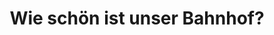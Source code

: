 ---
layout: question
id: 0
title: Wie schön ist unser Bahnhof?
answers:
    - text: Hässlich
      link: https://robertnickel.online/radolfzell/train_station_ugly.html
    - text: Mittel
      link: https://robertnickel.online/radolfzell/train_station_wrong.html
    - text: Schön
      link: https://robertnickel.online/radolfzell/train_station_wrong.html
---